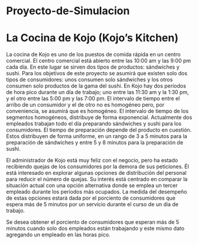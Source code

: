 # Proyecto-de-Simulacion
# La Cocina de Kojo (Kojo’s Kitchen)

La cocina de Kojo es uno de los puestos de comida rápida en un centro comercial. El centro comercial está abierto entre las 10:00 am y las 9:00 pm cada dı́a. En este lugar se sirven dos tipos de productos: sándwiches y sushi. Para los objetivos de este proyecto se asumirá que existen solo dos tipos de consumidores: unos consumen solo sándwiches y los otros consumen solo productos de la gama del sushi. En Kojo hay dos perı́odos de hora pico durante un dı́a de trabajo; uno entre las 11:30 am y la 1:30 pm, y el otro entre las 5:00 pm y las 7:00 pm. El intervalo de tiempo entre el arribo de un consumidor y el de otro no es homogéneo pero, por conveniencia, se asumirá que es homogéneo. El intervalo de tiempo de los segmentos homogéneos, distribuye de forma exponencial. Actualmente dos empleados trabajan todo el dı́a preparando sándwiches y sushi para los consumidores. El tiempo de preparación depende del producto en cuestión. Estos distribuyen de forma uniforme, en un rango de 3 a 5 minutos para la preparación de sándwiches y entre 5 y 8 minutos para la preparación de
sushi.

El administrador de Kojo está muy feliz con el negocio, pero ha estado recibiendo quejas de los consumidores por la demora de sus peticiones. Él está interesado en explorar algunas opciones de distribución del personal para reducir el número de quejas. Su interés está centrado en comparar la situación actual con una opción alternativa donde se emplea un tercer empleado durante los perı́odos más ocupados. La medida del desempeño de estas opciones estará dada por el porciento de consumidores que espera más de 5 minutos por un servicio durante el curso de un dı́a de trabajo.

Se desea obtener el porciento de consumidores que esperan más de 5 minutos cuando solo dos empleados están trabajando y este mismo dato agregando un empleado en las horas pico.

